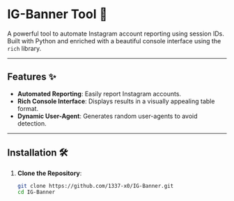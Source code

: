 # IG-Banner Tool 🚀

A powerful tool to automate Instagram account reporting using session IDs. Built with Python and enriched with a beautiful console interface using the `rich` library.

---

## Features ✨

- **Automated Reporting**: Easily report Instagram accounts.
- **Rich Console Interface**: Displays results in a visually appealing table format.
- **Dynamic User-Agent**: Generates random user-agents to avoid detection.

---

## Installation 🛠️

1. **Clone the Repository**:
   ```bash
   git clone https://github.com/1337-x0/IG-Banner.git
   cd IG-Banner

